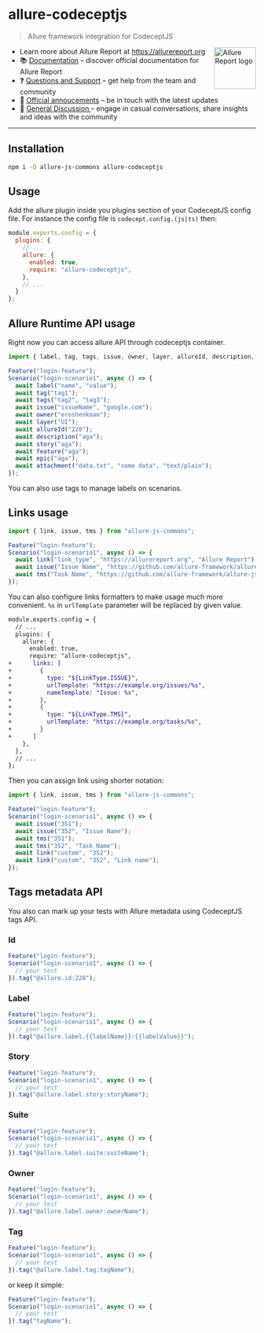 # allure-codeceptjs

> Allure framework integration for CodeceptJS

[<img src="https://allurereport.org/public/img/allure-report.svg" height="85px" alt="Allure Report logo" align="right" />](https://allurereport.org "Allure Report")

- Learn more about Allure Report at https://allurereport.org
- 📚 [Documentation](https://allurereport.org/docs/) – discover official documentation for Allure Report
- ❓ [Questions and Support](https://github.com/orgs/allure-framework/discussions/categories/questions-support) – get help from the team and community
- 📢 [Official annoucements](https://github.com/orgs/allure-framework/discussions/categories/announcements) – be in touch with the latest updates
- 💬 [General Discussion ](https://github.com/orgs/allure-framework/discussions/categories/general-discussion) – engage in casual conversations, share insights and ideas with the community

---

## Installation

```bash
npm i -D allure-js-commons allure-codeceptjs
```

## Usage

Add the allure plugin inside you plugins section of your CodeceptJS config file.
For instance the config file is `codecept.config.(js|ts)` then:

```js
module.exports.config = {
  plugins: {
    // ...
    allure: {
      enabled: true,
      require: "allure-codeceptjs",
    },
    // ...
  }
};
```

## Allure Runtime API usage

Right now you can access allure API through codeceptjs container.

```js
import { label, tag, tags, issue, owner, layer, allureId, description, story, feature, epic, attachment } from "allure-js-commons";

Feature("login-feature");
Scenario("login-scenario1", async () => {
  await label("name", "value");
  await tag("tag1");
  await tags("tag2", "tag3");
  await issue("issueName", "google.com");
  await owner("eroshenkoam");
  await layer("UI");
  await allureId("228");
  await description("aga");
  await story("aga");
  await feature("aga");
  await epic("aga");
  await attachment("data.txt", "some data", "text/plain");
});
```

You can also use tags to manage labels on scenarios.

## Links usage

```js
import { link, issue, tms } from "allure-js-commons";

Feature("login-feature");
Scenario("login-scenario1", async () => {
  await link("link_type", "https://allurereport.org", "Allure Report");
  await issue("Issue Name", "https://github.com/allure-framework/allure-js/issues/352");
  await tms("Task Name", "https://github.com/allure-framework/allure-js/tasks/352");
});
```

You can also configure links formatters to make usage much more convenient. `%s`
in `urlTemplate` parameter will be replaced by given value.

```diff
module.exports.config = {
  // ...
  plugins: {
    allure: {
      enabled: true,
      require: "allure-codeceptjs",
+      links: [
+        {
+          type: "${LinkType.ISSUE}",
+          urlTemplate: "https://example.org/issues/%s",
+          nameTemplate: "Issue: %s",
+        },
+        {
+          type: "${LinkType.TMS}",
+          urlTemplate: "https://example.org/tasks/%s",
+        }
+      ]
    },
  },
  // ...
};
```

Then you can assign link using shorter notation:

```js
import { link, issue, tms } from "allure-js-commons";

Feature("login-feature");
Scenario("login-scenario1", async () => {
  await issue("351");
  await issue("352", "Issue Name");
  await tms("351");
  await tms("352", "Task Name");
  await link("custom", "352");
  await link("custom", "352", "Link name");
});
```

## Tags metadata API

You also can mark up your tests with Allure metadata using CodeceptJS tags API.

### Id

```javascript
Feature("login-feature");
Scenario("login-scenario1", async () => {
  // your test
}).tag("@allure.id:228");
```

### Label

```javascript
Feature("login-feature");
Scenario("login-scenario1", async () => {
  // your test
}).tag("@allure.label.{{labelName}}:{{labelValue}}");
```

### Story

```javascript
Feature("login-feature");
Scenario("login-scenario1", async () => {
  // your test
}).tag("@allure.label.story:storyName");
```
### Suite

```javascript
Feature("login-feature");
Scenario("login-scenario1", async () => {
  // your test
}).tag("@allure.label.suite:suiteName");
```

### Owner

```javascript
Feature("login-feature");
Scenario("login-scenario1", async () => {
  // your test
}).tag("@allure.label.owner:ownerName");
```

### Tag

```javascript
Feature("login-feature");
Scenario("login-scenario1", async () => {
  // your test
}).tag("@allure.label.tag:tagName");
```
or keep it simple:

```javascript
Feature("login-feature");
Scenario("login-scenario1", async () => {
  // your test
}).tag("tagName");
```
